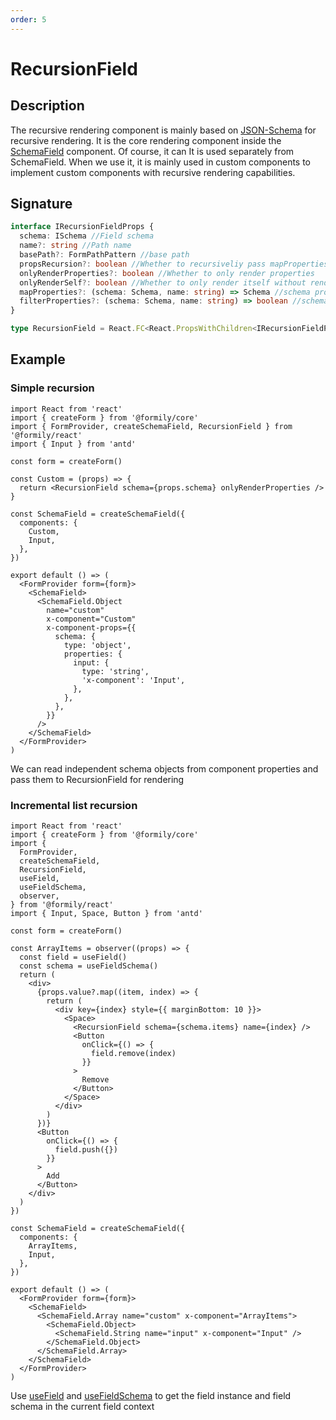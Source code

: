 ```yaml
---
order: 5
---
```


# RecursionField

## Description

The recursive rendering component is mainly based on [JSON-Schema](/api/shared/schema) for recursive rendering. It is the core rendering component inside the [SchemaField](/api/components/schema-field) component. Of course, it can It is used separately from SchemaField. When we use it, it is mainly used in custom components to implement custom components with recursive rendering capabilities.

## Signature

```ts
interface IRecursionFieldProps {
  schema: ISchema //Field schema
  name?: string //Path name
  basePath?: FormPathPattern //base path
  propsRecursion?: boolean //Whether to recursiveliy pass mapProperties and filterProperties
  onlyRenderProperties?: boolean //Whether to only render properties
  onlyRenderSelf?: boolean //Whether to only render itself without rendering properties
  mapProperties?: (schema: Schema, name: string) => Schema //schema properties mapper, mainly used to rewrite the schema
  filterProperties?: (schema: Schema, name: string) => boolean //schema properties filter, the filtered schema nodes will not be rendered
}

type RecursionField = React.FC<React.PropsWithChildren<IRecursionFieldProps>>
```

## Example

### Simple recursion

```tsx
import React from 'react'
import { createForm } from '@formily/core'
import { FormProvider, createSchemaField, RecursionField } from '@formily/react'
import { Input } from 'antd'

const form = createForm()

const Custom = (props) => {
  return <RecursionField schema={props.schema} onlyRenderProperties />
}

const SchemaField = createSchemaField({
  components: {
    Custom,
    Input,
  },
})

export default () => (
  <FormProvider form={form}>
    <SchemaField>
      <SchemaField.Object
        name="custom"
        x-component="Custom"
        x-component-props={{
          schema: {
            type: 'object',
            properties: {
              input: {
                type: 'string',
                'x-component': 'Input',
              },
            },
          },
        }}
      />
    </SchemaField>
  </FormProvider>
)
```

We can read independent schema objects from component properties and pass them to RecursionField for rendering

### Incremental list recursion

```tsx
import React from 'react'
import { createForm } from '@formily/core'
import {
  FormProvider,
  createSchemaField,
  RecursionField,
  useField,
  useFieldSchema,
  observer,
} from '@formily/react'
import { Input, Space, Button } from 'antd'

const form = createForm()

const ArrayItems = observer((props) => {
  const field = useField()
  const schema = useFieldSchema()
  return (
    <div>
      {props.value?.map((item, index) => {
        return (
          <div key={index} style={{ marginBottom: 10 }}>
            <Space>
              <RecursionField schema={schema.items} name={index} />
              <Button
                onClick={() => {
                  field.remove(index)
                }}
              >
                Remove
              </Button>
            </Space>
          </div>
        )
      })}
      <Button
        onClick={() => {
          field.push({})
        }}
      >
        Add
      </Button>
    </div>
  )
})

const SchemaField = createSchemaField({
  components: {
    ArrayItems,
    Input,
  },
})

export default () => (
  <FormProvider form={form}>
    <SchemaField>
      <SchemaField.Array name="custom" x-component="ArrayItems">
        <SchemaField.Object>
          <SchemaField.String name="input" x-component="Input" />
        </SchemaField.Object>
      </SchemaField.Array>
    </SchemaField>
  </FormProvider>
)
```

Use [useField](/api/hooks/useField) and [useFieldSchema](/api/shared/use-field-schema) to get the field instance and field schema in the current field context
